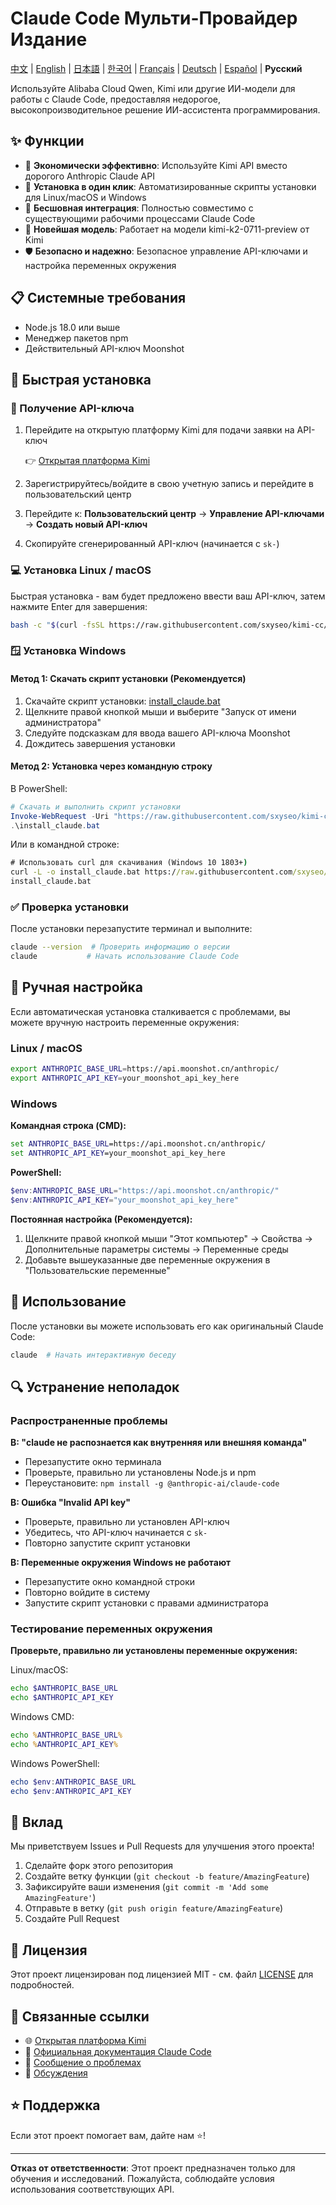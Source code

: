 # Claude Code Мульти-Провайдер Издание

[中文](README.md) | [English](README_EN.md) | [日本語](README_JA.md) | [한국어](README_KO.md) | [Français](README_FR.md) | [Deutsch](README_DE.md) | [Español](README_ES.md) | **Русский**

Используйте Alibaba Cloud Qwen, Kimi или другие ИИ-модели для работы с Claude Code, предоставляя недорогое, высокопроизводительное решение ИИ-ассистента программирования.

## ✨ Функции

- 🚀 **Экономически эффективно**: Используйте Kimi API вместо дорогого Anthropic Claude API
- 🔧 **Установка в один клик**: Автоматизированные скрипты установки для Linux/macOS и Windows
- 🔄 **Бесшовная интеграция**: Полностью совместимо с существующими рабочими процессами Claude Code
- 🤖 **Новейшая модель**: Работает на модели kimi-k2-0711-preview от Kimi
- 🛡️ **Безопасно и надежно**: Безопасное управление API-ключами и настройка переменных окружения

## 📋 Системные требования

- Node.js 18.0 или выше
- Менеджер пакетов npm
- Действительный API-ключ Moonshot

## 🚀 Быстрая установка

### 📝 Получение API-ключа

1. Перейдите на открытую платформу Kimi для подачи заявки на API-ключ

   👉 [Открытая платформа Kimi](https://platform.moonshot.cn/)

2. Зарегистрируйтесь/войдите в свою учетную запись и перейдите в пользовательский центр
3. Перейдите к: **Пользовательский центр** → **Управление API-ключами** → **Создать новый API-ключ**
4. Скопируйте сгенерированный API-ключ (начинается с `sk-`)

### 💻 Установка Linux / macOS

Быстрая установка - вам будет предложено ввести ваш API-ключ, затем нажмите Enter для завершения:

```bash
bash -c "$(curl -fsSL https://raw.githubusercontent.com/sxyseo/kimi-cc/refs/heads/main/install.sh)"
```

### 🪟 Установка Windows

#### Метод 1: Скачать скрипт установки (Рекомендуется)

1. Скачайте скрипт установки: [install_claude.bat](https://raw.githubusercontent.com/sxyseo/kimi-cc/refs/heads/main/install_claude.bat)
2. Щелкните правой кнопкой мыши и выберите "Запуск от имени администратора"
3. Следуйте подсказкам для ввода вашего API-ключа Moonshot
4. Дождитесь завершения установки

#### Метод 2: Установка через командную строку

В PowerShell:

```powershell
# Скачать и выполнить скрипт установки
Invoke-WebRequest -Uri "https://raw.githubusercontent.com/sxyseo/kimi-cc/refs/heads/main/install_claude.bat" -OutFile "install_claude.bat"
.\install_claude.bat
```

Или в командной строке:

```cmd
# Использовать curl для скачивания (Windows 10 1803+)
curl -L -o install_claude.bat https://raw.githubusercontent.com/sxyseo/kimi-cc/refs/heads/main/install_claude.bat
install_claude.bat
```

### ✅ Проверка установки

После установки перезапустите терминал и выполните:

```bash
claude --version  # Проверить информацию о версии
claude           # Начать использование Claude Code
```

## 🔧 Ручная настройка

Если автоматическая установка сталкивается с проблемами, вы можете вручную настроить переменные окружения:

### Linux / macOS

```bash
export ANTHROPIC_BASE_URL=https://api.moonshot.cn/anthropic/
export ANTHROPIC_API_KEY=your_moonshot_api_key_here
```

### Windows

**Командная строка (CMD):**
```cmd
set ANTHROPIC_BASE_URL=https://api.moonshot.cn/anthropic/
set ANTHROPIC_API_KEY=your_moonshot_api_key_here
```

**PowerShell:**
```powershell
$env:ANTHROPIC_BASE_URL="https://api.moonshot.cn/anthropic/"
$env:ANTHROPIC_API_KEY="your_moonshot_api_key_here"
```

**Постоянная настройка (Рекомендуется):**
1. Щелкните правой кнопкой мыши "Этот компьютер" → Свойства → Дополнительные параметры системы → Переменные среды
2. Добавьте вышеуказанные две переменные окружения в "Пользовательские переменные"

## 🎯 Использование

После установки вы можете использовать его как оригинальный Claude Code:

```bash
claude  # Начать интерактивную беседу
```

## 🔍 Устранение неполадок

### Распространенные проблемы

**В: "claude не распознается как внутренняя или внешняя команда"**
- Перезапустите окно терминала
- Проверьте, правильно ли установлены Node.js и npm
- Переустановите: `npm install -g @anthropic-ai/claude-code`

**В: Ошибка "Invalid API key"**
- Проверьте, правильно ли установлен API-ключ
- Убедитесь, что API-ключ начинается с `sk-`
- Повторно запустите скрипт установки

**В: Переменные окружения Windows не работают**
- Перезапустите окно командной строки
- Повторно войдите в систему
- Запустите скрипт установки с правами администратора

### Тестирование переменных окружения

**Проверьте, правильно ли установлены переменные окружения:**

Linux/macOS:
```bash
echo $ANTHROPIC_BASE_URL
echo $ANTHROPIC_API_KEY
```

Windows CMD:
```cmd
echo %ANTHROPIC_BASE_URL%
echo %ANTHROPIC_API_KEY%
```

Windows PowerShell:
```powershell
echo $env:ANTHROPIC_BASE_URL
echo $env:ANTHROPIC_API_KEY
```

## 🤝 Вклад

Мы приветствуем Issues и Pull Requests для улучшения этого проекта!

1. Сделайте форк этого репозитория
2. Создайте ветку функции (`git checkout -b feature/AmazingFeature`)
3. Зафиксируйте ваши изменения (`git commit -m 'Add some AmazingFeature'`)
4. Отправьте в ветку (`git push origin feature/AmazingFeature`)
5. Создайте Pull Request

## 📄 Лицензия

Этот проект лицензирован под лицензией MIT - см. файл [LICENSE](LICENSE) для подробностей.

## 🔗 Связанные ссылки

- 🌐 [Открытая платформа Kimi](https://platform.moonshot.cn/)
- 📖 [Официальная документация Claude Code](https://docs.anthropic.com/claude/docs)
- 🐛 [Сообщение о проблемах](https://github.com/sxyseo/kimi-cc/issues)
- 💬 [Обсуждения](https://github.com/sxyseo/kimi-cc/discussions)

## ⭐ Поддержка

Если этот проект помогает вам, дайте нам ⭐️!

---

**Отказ от ответственности**: Этот проект предназначен только для обучения и исследований. Пожалуйста, соблюдайте условия использования соответствующих API. 
